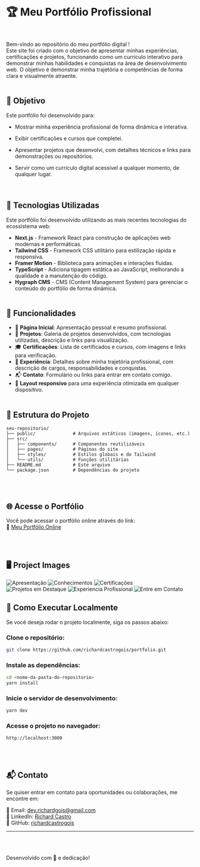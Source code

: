 # 🏆 Meu Portfólio Profissional
<br>


Bem-vindo ao repositório do meu portfólio digital !  
Este site foi criado com o objetivo de apresentar minhas experiências, certificações e projetos, funcionando como um currículo interativo para demonstrar minhas habilidades e conquistas na área de desenvolvimento web. O objetivo é demonstrar minha trajetória e competências de forma clara e visualmente atraente.
<br><br>

## 🎯 Objetivo

Este portfólio foi desenvolvido para:

- Mostrar minha experiência profissional de forma dinâmica e interativa.

- Exibir certificações e cursos que completei.

- Apresentar projetos que desenvolvi, com detalhes técnicos e links para demonstrações ou repositórios.

- Servir como um currículo digital acessível a qualquer momento, de qualquer lugar.  
<br><br>

## 🚀 Tecnologias Utilizadas

Este portfólio foi desenvolvido utilizando as mais recentes tecnologias do ecossistema web:

- **Next.js**  - Framework React para construção de aplicações web modernas e performáticas.
- **Tailwind CSS** - Framework CSS utilitário para estilização rápida e responsiva.
- **Framer Motion** - Biblioteca para animações e interações fluidas.
- **TypeScript** - Adiciona tipagem estática ao JavaScript, melhorando a qualidade e a manutenção do código.
- **Hygraph CMS** - CMS (Content Management System) para gerenciar o conteúdo do portfólio de forma dinâmica.
<br><br>

## 📌 Funcionalidades

- 🔹 **Página Inicial**: Apresentação pessoal e resumo profissional.
- 📜 **Projetos**: Galeria de projetos desenvolvidos, com tecnologias utilizadas, descrição e links para visualização.
- 🎓 **Certificações**: Lista de certificados e cursos, com imagens e links para verificação.
- 💼 **Experiência**: Detalhes sobre minha trajetória profissional, com descrição de cargos, responsabilidades e conquistas.  
- 📬 **Contato**: Formulário ou links para entrar em contato comigo.
- 📱 **Layout responsivo** para uma experiência otimizada em qualquer dispositivo.
<br><br>

## 📂 Estrutura do Projeto  
  
```O projeto está organizado da seguinte forma:  
seu-repositorio/
├── public/              # Arquivos estáticos (imagens, ícones, etc.)
├── src/
│   ├── components/      # Componentes reutilizáveis
│   ├── pages/           # Páginas do site
│   ├── styles/          # Estilos globais e do Tailwind
│   └── utils/           # Funções utilitárias
├── README.md            # Este arquivo
└── package.json         # Dependências do projeto
```
<br><br>

## 🌐 Acesse o Portfólio

Você pode acessar o portfólio online através do link:  
🔗 [Meu Portfólio Online](URL_DO_SEU_PORTFOLIO_AQUI)
<br><br><br><br>  


## 🖥 Project Images  
  
  ![Apresentação](/site01.png)
  ![Conhecimentos](/site02.png)
  ![Certificações](/site03.png)
  ![Projetos em Destaque](/site04.png)
  ![Experiencia Profissional](/site05.png)
  ![Entre em Contato](/site06.png)

## 📝 Como Executar Localmente
Se você deseja rodar o projeto localmente, siga os passos abaixo:

### Clone o repositório:
```bash
git clone https://github.com/richardcastrogois/portfolio.git
```  
### Instale as dependências:
```bash
cd <nome-da-pasta-do-repositorio>
yarn install
```

### Inicie o servidor de desenvolvimento:
```bash
yarn dev
```

### Acesse o projeto no navegador:
```
http://localhost:3000
```
<br><br>

## 📬 Contato

Se quiser entrar em contato para oportunidades ou colaborações, me encontre em:

📧 Email: [dev.richardgois@gmail.com](mailto\:dev.richardgois@gmail.com)\
💼 LinkedIn: [Richard Castro](https://www.linkedin.com/in/richard-castro-00a6b42bb/)\
🐙 GitHub: [richardcastrogois](https://github.com/richardcastrogois)

---
<br><br>

Desenvolvido com 💙 e dedicação!



